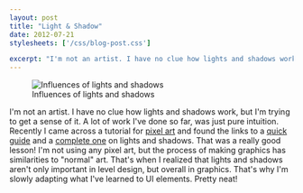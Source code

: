 ```yaml
---
layout: post
title: "Light & Shadow"
date: 2012-07-21
stylesheets: ['/css/blog-post.css']

excerpt: "I'm not an artist. I have no clue how lights and shadows work, but I'm trying to get a sense of it. A lot of work I've done so far, was just pure intuition. Recently I came across a tutorial for pixel art and found the links to a quick guide and a complete one on lights and shadows. That was a really good lesson! I'm not using any pixel art, but the process of making graphics has similarities to \"normal\" art. That's when I realized that lights and shadows aren't only important in level design, but overall in graphics. That's why I'm slowly adapting what I've learned to UI elements. Pretty neat!"
---
```

<div class="text-center">
  <figure class="figure float-md-right" style="max-width: 320px;">
    <img class="figure-img img-fluid rounded" src="{{ "/assets/2012-07-21-wall-comparison.png" | prepend: site.baseurl }}" alt="Influences of lights and shadows"/>
    <figcaption class="figure-caption">Influences of lights and shadows</figcaption>
  </figure>
</div>

I'm not an artist. I have no clue how lights and shadows work, but I'm trying to get a sense of it. A lot of work I've done so far, was just pure intuition. Recently I came across a tutorial for [pixel art][pixel-art] and found the links to a [quick guide][quick-guide] and a [complete one][complete-guide] on lights and shadows. That was a really good lesson! I'm not using any pixel art, but the process of making graphics has similarities to "normal" art. That's when I realized that lights and shadows aren't only important in level design, but overall in graphics. That's why I'm slowly adapting what I've learned to UI elements. Pretty neat!

[pixel-art]: https://www.raywenderlich.com/14865/introduction-to-pixel-art-for-games "Introduction to Pixel Art for Games"
[quick-guide]: http://calisto-lynn.deviantart.com/art/light-and-shadow-guide-68593673 "Light and Shadow Guide"
[complete-guide]: http://www.artinstructionblog.com/drawing-lesson-a-theory-of-light-and-shade "Drawing Lesson - A Theory of Light and Shade"

